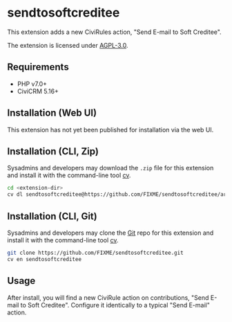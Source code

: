 # sendtosoftcreditee

This extension adds a new CiviRules action, "Send E-mail to Soft Creditee".

The extension is licensed under [AGPL-3.0](LICENSE.txt).

## Requirements

* PHP v7.0+
* CiviCRM 5.16+

## Installation (Web UI)

This extension has not yet been published for installation via the web UI.

## Installation (CLI, Zip)

Sysadmins and developers may download the `.zip` file for this extension and
install it with the command-line tool [cv](https://github.com/civicrm/cv).

```bash
cd <extension-dir>
cv dl sendtosoftcreditee@https://github.com/FIXME/sendtosoftcreditee/archive/master.zip
```

## Installation (CLI, Git)

Sysadmins and developers may clone the [Git](https://en.wikipedia.org/wiki/Git) repo for this extension and
install it with the command-line tool [cv](https://github.com/civicrm/cv).

```bash
git clone https://github.com/FIXME/sendtosoftcreditee.git
cv en sendtosoftcreditee
```

## Usage

After install, you will find a new CiviRule action on contributions, "Send E-mail to Soft Creditee".  Configure it identically to a typical "Send E-mail" action.
